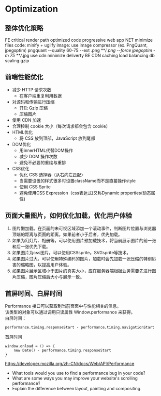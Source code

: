 # Optimization

## 整体优化策略
FE
  critical render path
  optimized code
  progressive web app
NET
  minimize files
    code: minify + uglify
    image: use image compressor (ex. PngQuant, jpegoptim)
      pngquant --quality 60-75 --ext .png  **/*.png --force
      jpegoptim  -m 75 **/*.jpg
      use cdn
  minimize deliverty
BE
  CDN
  caching
  load balancing
  db scaling
  gzip


## 前端性能优化
* 减少 HTTP 请求次数
  * 在客户端重复利用数据
* 对源码和传输进行压缩
  * 开启 Gzip 压缩
  * 压缩图片
* 使用 CDN 加速
* 合理控制 cookie 大小（每次请求都会包含 cookie）
* HTML优化
  * 将 CSS 放到顶部，JavaScript 放到尾部
* DOM优化
  * 用innerHTML代替DOM操作
  * 减少 DOM 操作次数
  * 避免不必要的重绘与重排
* CSS优化
  * 优化 CSS 选择器（从右向左匹配）
  * 当需要设置的样式很多时设置className而不是直接操作style
  * 使用 CSS Sprite
  * 避免使用CSS Expression（css表达式)又称Dynamic properties(动态属性)


## 页面大量图片，如何优化加载，优化用户体验
1. 图片懒加载。在页面的未可视区域添加一个滚动事件，判断图片位置与浏览器顶端的距离与页面的距离，如果前者小于后者，优先加载。
2. 如果为幻灯片、相册等，可以使用图片预加载技术，将当前展示图片的前一张和后一张优先下载。
3. 如果图片为css图片，可以使用CSSsprite，SVGsprite等技术。
4. 如果图片过大，可以使用特殊编码的图片，加载时会先加载一张压缩的特别厉害的缩略图，以提高用户体验。
5. 如果图片展示区域小于图片的真实大小，应在服务器端根据业务需要先进行图片压缩，图片压缩后大小与展示一致。




## 首屏时间、白屏时间
Performance 接口可以获取到当前页面中与性能相关的信息。<br>
该类型的对象可以通过调用只读属性 Window.performance 来获得。<br>
白屏时间：
```
performance.timing.responseStart - performance.timing.navigationStart
```
首屏时间
```
window.onload = () => {
    new Date() - performance.timing.responseStart
}
```
https://developer.mozilla.org/zh-CN/docs/Web/API/Performance



* What tools would you use to find a performance bug in your code?
* What are some ways you may improve your website's scrolling performance?
* Explain the difference between layout, painting and compositing.
